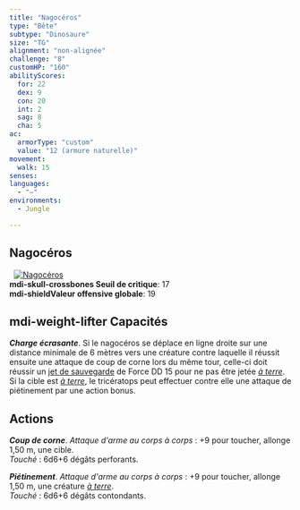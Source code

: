 ```yaml
---
title: "Nagocéros"
type: "Bête"
subtype: "Dinosaure"
size: "TG"
alignment: "non-alignée"
challenge: "8"
customHP: "160"
abilityScores:
  for: 22
  dex: 9
  con: 20
  int: 2
  sag: 8
  cha: 5
ac:
  armorType: "custom"
  value: "12 (armure naturelle)"
movement:
  walk: 15
senses:
languages:
  - "—"
environments:
  - Jungle

---
```

## Nagocéros
&nbsp;
[![Nagocéros](https://www.douaratil.fr/illustrations/bete/nagocerosm.png)](https://www.douaratil.fr/illustrations/humanoide/nagoceros.jpg)  
**<v-icon>mdi-skull-crossbones</v-icon> Seuil de critique**: 17             
**<v-icon>mdi-shield</v-icon>Valeur offensive globale**: 19       
## <v-icon>mdi-weight-lifter</v-icon> Capacités
_**Charge écrasante**_. Si le nagocéros se déplace en ligne droite sur une distance minimale de 6 mètres vers une créature contre laquelle il réussit ensuite une attaque de coup de corne lors du même tour, celle-ci doit réussir un [jet de sauvegarde](/utiliser-les-caracteristiques/#jets-de-sauvegarde) de Force DD 15 pour ne pas être jetée [_à terre_](/gerer-la-sante-du-personnage/#a-terre). Si la cible est [_à terre_](/gerer-la-sante-du-personnage/#a-terre), le tricératops peut effectuer contre elle une attaque de piétinement par une action bonus.

## Actions
_**Coup de corne**_. _Attaque d'arme au corps à corps_ : +9 pour toucher, allonge 1,50 m, une cible.  
_Touché_ : 6d6+6 dégâts perforants.

_**Piétinement**_. _Attaque d'arme au corps à corps_ : +9 pour toucher, allonge 1,50 m, une créature [_à terre_](/gerer-la-sante-du-personnage/#a-terre).  
_Touché_ : 6d6+6 dégâts contondants.
